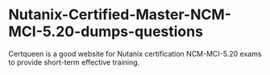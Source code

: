 # Nutanix-Certified-Master-NCM-MCI-5.20-dumps-questions
Certqueen is a good website for Nutanix certification NCM-MCI-5.20 exams to provide short-term effective training. 
